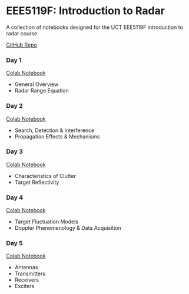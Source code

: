 # EEE5119F: Introduction to Radar
A collection of notebooks designed for the UCT EEE5119F introduction to radar course.

[GitHub Repo](https://github.com/darrynjordan/EEE5119F)

### Day 1
[Colab Notebook](https://colab.research.google.com/github/darrynjordan/EEE5119F/blob/main/Day%201/day_1.ipynb)
- General Overview
- Radar Range Equation

### Day 2
[Colab Notebook](https://colab.research.google.com/github/darrynjordan/EEE5119F/blob/main/Day%202/day_2.ipynb)
- Search, Detection & Interference
- Propagation Effects & Mechanisms

### Day 3
[Colab Notebook](https://colab.research.google.com/github/darrynjordan/EEE5119F/blob/main/Day%203/day_3.ipynb)
- Characteristics of Clutter
- Target Reflectivity

### Day 4
[Colab Notebook](https://colab.research.google.com/github/darrynjordan/EEE5119F/blob/main/Day%204/day_4.ipynb)
- Target Fluctuation Models
- Doppler Phenomenology & Data Acquisition

### Day 5
[Colab Notebook](https://colab.research.google.com/github/darrynjordan/EEE5119F/blob/main/Day%205/day_5.ipynb)
- Antennas
- Transmitters
- Receivers
- Exciters
